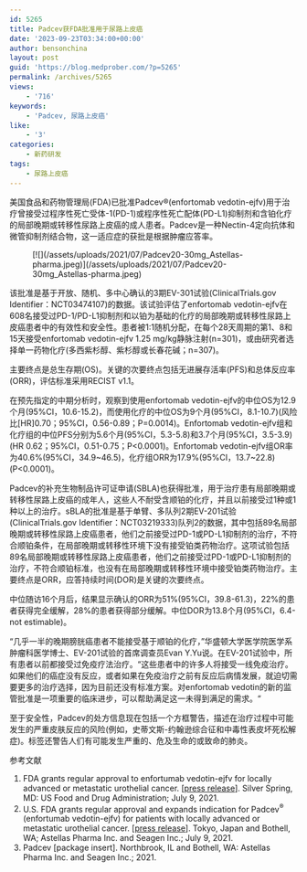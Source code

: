 ```yaml
---
id: 5265
title: Padcev获FDA批准用于尿路上皮癌
date: '2023-09-23T03:34:00+00:00'
author: bensonchina
layout: post
guid: 'https://blog.medprober.com/?p=5265'
permalink: /archives/5265
views:
    - '716'
keywords:
    - 'Padcev, 尿路上皮癌'
like:
    - '3'
categories:
    - 新药研发
tags:
    - 尿路上皮癌
---
```


美国食品和药物管理局(FDA)已批准Padcev®(enfortomab vedotin-ejfv)用于治疗曾接受过程序性死亡受体-1(PD-1)或程序性死亡配体(PD-L1)抑制剂和含铂化疗的局部晚期或转移性尿路上皮癌的成人患者。Padcev是一种Nectin-4定向抗体和微管抑制剂结合物，这一适应症的获批是根据肿瘤应答率。

<div class="wp-block-image"><figure class="aligncenter size-large">[![](/assets/uploads/2021/07/Padcev20-30mg_Astellas-pharma.jpeg)](/assets/uploads/2021/07/Padcev20-30mg_Astellas-pharma.jpeg)</figure></div>该批准是基于开放、随机、多中心确认的3期EV-301试验(ClinicalTrials.gov Identifier：NCT03474107)的数据。该试验评估了enfortomab vedotin-ejfv在608名接受过PD-1/PD-L1抑制剂和以铂为基础的化疗的局部晚期或转移性尿路上皮癌患者中的有效性和安全性。患者被1:1随机分配，在每个28天周期的第1、8和15天接受enfortomab vedotin-ejfv 1.25 mg/kg静脉注射(n=301)，或由研究者选择单一药物化疗(多西紫杉醇、紫杉醇或长春花碱；n=307)。

主要终点是总生存期(OS)。关键的次要终点包括无进展存活率(PFS)和总体反应率(ORR)，评估标准采用RECIST v1.1。

在预先指定的中期分析时，观察到使用enfortomab vedotin-ejfv的中位OS为12.9个月(95%CI，10.6-15.2)，而使用化疗的中位OS为9个月(95%CI，8.1-10.7)(风险比\[HR\]0.70；95%CI，0.56-0.89；P=0.0014)。Enfortomab vedotin-ejfv组和化疗组的中位PFS分别为5.6个月(95%CI，5.3-5.8)和3.7个月(95%CI，3.5-3.9)(HR 0.62；95%CI，0.51-0.75；P&lt;0.0001)。Enfortomab vedotin-ejfv组OR率为40.6%(95%CI，34.9~46.5)，化疗组ORR为17.9%(95%CI，13.7~22.8)(P&lt;0.0001)。

Padcev的补充生物制品许可证申请(SBLA)也获得批准，用于治疗患有局部晚期或转移性尿路上皮癌的成年人，这些人不耐受含顺铂的化疗，并且以前接受过1种或1种以上的治疗。sBLA的批准是基于单臂、多队列2期EV-201试验(ClinicalTrials.gov Identifier：NCT03219333)队列2的数据，其中包括89名局部晚期或转移性尿路上皮癌患者，他们之前接受过PD-1或PD-L1抑制剂的治疗，不符合顺铂条件，在局部晚期或转移性环境下没有接受铂类药物治疗。这项试验包括89名局部晚期或转移性尿路上皮癌患者，他们之前接受过PD-1或PD-L1抑制剂的治疗，不符合顺铂标准，也没有在局部晚期或转移性环境中接受铂类药物治疗。主要终点是ORR，应答持续时间(DOR)是关键的次要终点。

中位随访16个月后，结果显示确认的ORR为51%(95%CI，39.8-61.3)，22%的患者获得完全缓解，28%的患者获得部分缓解。中位DOR为13.8个月(95%CI，6.4-not estimable)。

“几乎一半的晚期膀胱癌患者不能接受基于顺铂的化疗，”华盛顿大学医学院医学系肿瘤科医学博士、EV-201试验的首席调查员Evan Y.Yu说。在EV-201试验中，所有患者以前都接受过免疫疗法治疗。“这些患者中的许多人将接受一线免疫治疗。如果他们的癌症没有反应，或者如果在免疫治疗之前有反应后病情发展，就迫切需要更多的治疗选择，因为目前还没有标准方案。对enfortomab vedotin的新的监管批准是一项重要的临床进步，可以帮助满足这一未得到满足的需求。“

至于安全性，Padcev的处方信息现在包括一个方框警告，描述在治疗过程中可能发生的严重皮肤反应的风险(例如，史蒂文斯-约翰逊综合征和中毒性表皮坏死松解症)。标签还警告人们有可能发生严重的、危及生命的或致命的肺炎。

参考文献

1. FDA grants regular approval to enfortumab vedotin-ejfv for locally advanced or metastatic urothelial cancer. \[[press release](https://www.fda.gov/drugs/drug-approvals-and-databases/fda-grants-regular-approval-enfortumab-vedotin-ejfv-locally-advanced-or-metastatic-urothelial-cancer)\]. Silver Spring, MD: US Food and Drug Administration; July 9, 2021.
2. U.S. FDA grants regular approval and expands indication for Padcev<sup>®</sup> (enfortumab vedotin-ejfv) for patients with locally advanced or metastatic urothelial cancer. \[[press release](https://www.prnewswire.com/news-releases/us-fda-grants-regular-approval-and-expands-indication-for-padcev-enfortumab-vedotin-ejfv-for-patients-with-locally-advanced-or-metastatic-urothelial-cancer-301328851.html)\]. Tokyo, Japan and Bothell, WA; Astellas Pharma Inc. and Seagen Inc.; July 9, 2021.
3. Padcev \[package insert\]. Northbrook, IL and Bothell, WA: Astellas Pharma Inc. and Seagen Inc.; 2021.